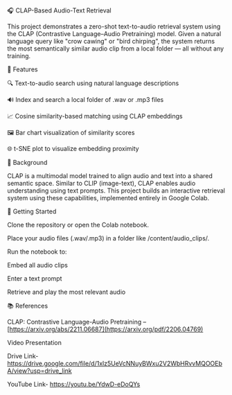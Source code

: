 🎧 CLAP-Based Audio-Text Retrieval

This project demonstrates a zero-shot text-to-audio retrieval system using the CLAP (Contrastive Language–Audio Pretraining) model. 
Given a natural language query like "crow cawing" or "bird chirping", the system returns the most semantically similar audio clip from a local folder — all without any training.

📌 Features

🔍 Text-to-audio search using natural language descriptions

🔊 Index and search a local folder of .wav or .mp3 files

📈 Cosine similarity-based matching using CLAP embeddings

🖼️ Bar chart visualization of similarity scores

🌐 t-SNE plot to visualize embedding proximity 

🧠 Background

CLAP is a multimodal model trained to align audio and text into a shared semantic space. Similar to CLIP (image-text), CLAP enables audio understanding using text prompts. This project builds an interactive retrieval system using these capabilities, implemented entirely in Google Colab.

🚀 Getting Started

Clone the repository or open the Colab notebook.

Place your audio files (.wav/.mp3) in a folder like /content/audio_clips/.

Run the notebook to:

Embed all audio clips

Enter a text prompt

Retrieve and play the most relevant audio

📚 References

CLAP: Contrastive Language-Audio Pretraining – [https://arxiv.org/abs/2211.06687](https://arxiv.org/pdf/2206.04769)

Video Presentation

Drive Link- https://drive.google.com/file/d/1xlz5UeVcNNuyBWxu2V2WbHRvvMQOOEbA/view?usp=drive_link

YouTube Link- https://youtu.be/YdwD-eDoQYs

